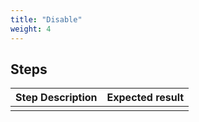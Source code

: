 ```yaml
---
title: "Disable"
weight: 4
---
```

## Steps
| Step Description | Expected result |
| ----- | ----- |
|  |  |
